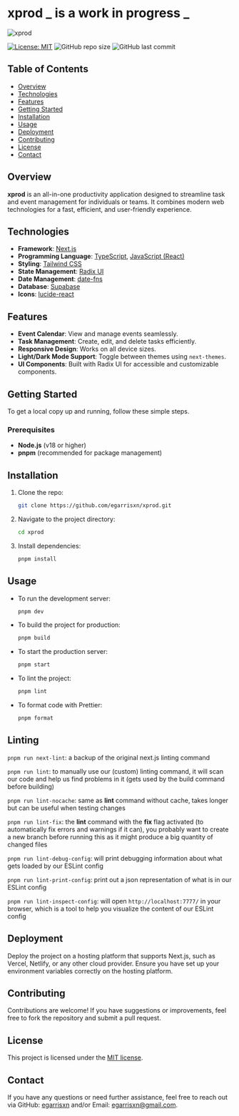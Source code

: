 # xprod _ is a work in progress _

![xprod](https://github.com/user-attachments/assets/6408ffd3-433f-4b90-aad2-d1d847222f13)

[![License: MIT](https://img.shields.io/badge/License-MIT-yellow.svg)](https://opensource.org/licenses/MIT) ![GitHub repo size](https://img.shields.io/github/repo-size/egarrisxn/xprod) ![GitHub last commit](https://img.shields.io/github/last-commit/egarrisxn/xprod)

## Table of Contents

- [Overview](#overview)
- [Technologies](#technologies)
- [Features](#features)
- [Getting Started](#getting-started)
- [Installation](#installation)
- [Usage](#usage)
- [Deployment](#deployment)
- [Contributing](#contributing)
- [License](#license)
- [Contact](#contact)

## Overview

**xprod** is an all-in-one productivity application designed to streamline task and event management for individuals or teams. It combines modern web technologies for a fast, efficient, and user-friendly experience.

## Technologies

- **Framework**: [Next.js](https://nextjs.org/)
- **Programming Language**: [TypeScript](https://www.typescriptlang.org/), [JavaScript (React)](https://reactjs.org/)
- **Styling**: [Tailwind CSS](https://tailwindcss.com/)
- **State Management**: [Radix UI](https://www.radix-ui.com/)
- **Date Management**: [date-fns](https://date-fns.org/)
- **Database**: [Supabase](https://supabase.com/)
- **Icons**: [lucide-react](https://lucide.dev/)

## Features

- **Event Calendar**: View and manage events seamlessly.
- **Task Management**: Create, edit, and delete tasks efficiently.
- **Responsive Design**: Works on all device sizes.
- **Light/Dark Mode Support**: Toggle between themes using `next-themes`.
- **UI Components**: Built with Radix UI for accessible and customizable components.

## Getting Started

To get a local copy up and running, follow these simple steps.

### Prerequisites

- **Node.js** (v18 or higher)
- **pnpm** (recommended for package management)

## Installation

1. Clone the repo:

   ```bash
   git clone https://github.com/egarrisxn/xprod.git
   ```

2. Navigate to the project directory:

   ```bash
   cd xprod
   ```

3. Install dependencies:
   ```bash
   pnpm install
   ```

## Usage

- To run the development server:

  ```bash
  pnpm dev
  ```

- To build the project for production:

  ```bash
  pnpm build
  ```

- To start the production server:

  ```bash
  pnpm start
  ```

- To lint the project:

  ```bash
  pnpm lint
  ```

- To format code with Prettier:
  ```bash
  pnpm format
  ```

## Linting

`pnpm run next-lint`: a backup of the original next.js linting command

`pnpm run lint`: to manually use our (custom) linting command, it will scan our code and help us find problems in it (gets used by the build command before building)

`pnpm run lint-nocache`: same as **lint** command without cache, takes longer but can be useful when testing changes

`pnpm run lint-fix`: the **lint** command with the **fix** flag activated (to automatically fix errors and warnings if it can), you probably want to create a new branch before running this as it might produce a big quantity of changed files

`pnpm run lint-debug-config`: will print debugging information about what gets loaded by our ESLint config

`pnpm run lint-print-config`: print out a json representation of what is in our ESLint config

`pnpm run lint-inspect-config`: will open `http://localhost:7777/` in your browser, which is a tool to help you visualize the content of our ESLint config

## Deployment

Deploy the project on a hosting platform that supports Next.js, such as Vercel, Netlify, or any other cloud provider. Ensure you have set up your environment variables correctly on the hosting platform.

## Contributing

Contributions are welcome! If you have suggestions or improvements, feel free to fork the repository and submit a pull request.

## License

This project is licensed under the [MIT license](https://opensource.org/licenses/MIT).

## Contact

If you have any questions or need further assistance, feel free to reach out via GitHub: [egarrisxn](https://github.com/egarrisxn) and/or Email: [egarrisxn@gmail.com](mailto:egarrisxn@gmail.com).
